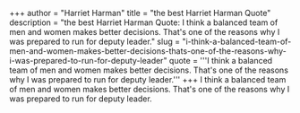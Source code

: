 +++
author = "Harriet Harman"
title = "the best Harriet Harman Quote"
description = "the best Harriet Harman Quote: I think a balanced team of men and women makes better decisions. That's one of the reasons why I was prepared to run for deputy leader."
slug = "i-think-a-balanced-team-of-men-and-women-makes-better-decisions-thats-one-of-the-reasons-why-i-was-prepared-to-run-for-deputy-leader"
quote = '''I think a balanced team of men and women makes better decisions. That's one of the reasons why I was prepared to run for deputy leader.'''
+++
I think a balanced team of men and women makes better decisions. That's one of the reasons why I was prepared to run for deputy leader.
